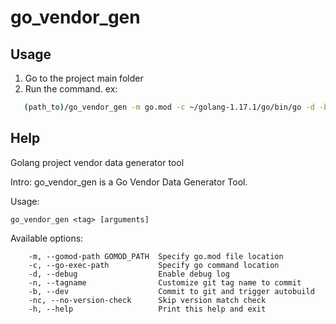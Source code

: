 # go_vendor_gen

## Usage

1. Go to the project main folder
2. Run the command. ex:
```sh
   (path_to)/go_vendor_gen -m go.mod -c ~/golang-1.17.1/go/bin/go -d -b -n ol7/rclone-1.56.2-1.0.1-lanstest -nc --dry-run
```

## Help

Golang project vendor data generator tool

Intro:
        go_vendor_gen is a Go Vendor Data Generator Tool.

Usage: 

	go_vendor_gen <tag> [arguments]


Available options:

        -m, --gomod-path GOMOD_PATH  Specify go.mod file location
        -c, --go-exec-path           Specify go command location
        -d, --debug                  Enable debug log
        -n, --tagname                Customize git tag name to commit
        -b, --dev                    Commit to git and trigger autobuild
        -nc, --no-version-check      Skip version match check
        -h, --help                   Print this help and exit

